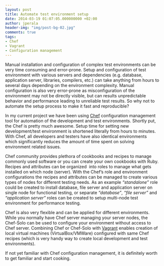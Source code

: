 ```yaml
---
layout: post
title: Automate test environment setup
date: 2014-03-19 01:07:05.000000000 +02:00
author: jperala
header-img: "img/post-bg-02.jpg"
comments: true
tags:
- Chef
- Vagrant
- Configuration management
---
```


Manual installation and configuration of complex test environments can be very time consuming and error-prone. Setup and configuration of test environment with various servers and dependencies (e.g. database, application server, libraries, compilers, etc.) can take anything from hours to several days depending on the environment complexity. Manual configuration is also very error-prone as misconfiguration of the environment may not be directly visible, but can results unpredictable behavior and performance leading to unreliable test results. So why not to automate the setup process to make it fast and reproducible?

In my current project we have been using [Chef](http://www.getchef.com/) configuration management tool for automation of the development and test environments. Shortly put, the Chef is pretty much awesome. Setup time for setting new development/test environment is shortened literally from hours to minutes. With Chef, all developers and testers have also identical environments which significantly reduces the amount of time spent on solving environment related issues.

Chef community provides plethora of cookbooks and recipes to manage commonly used software or you can create your own cookbooks with Ruby. Recipes and attributes can be organized  into roles to manage what gets installed on which node (server). With the Chef’s role and environment configurations the recipes and attributes can be managed to create various types of nodes for different testing needs. As an example *“standalone”* role could be created to install database, file server and application server on single node for functional testing, or separate *“database”*, *“file server”* and *“application server”* roles can be created to setup multi-node test environment for performance testing.

Chef is also very flexible and can be applied for different environments. While you normally have Chef server managing your server nodes, the Chef-Solo can be used to configure your environment without access to Chef server. Combining Chef or Chef-Solo with [Vagrant](http://www.vagrantup.com/) enables creation of local virtual machines (VirtualBox/VMWare) configured with same Chef recipes (which is very handy way to create local development and test environments).

If not yet familiar with Chef configuration management, it is definitely worth to get familiar and start cooking.
